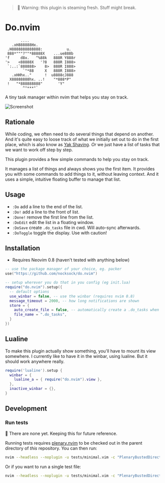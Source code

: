 > 🚧 Warning: this plugin is steaming fresh. Stuff might break.

# Do.nvim

```
       ....
   .xH888888Hx.
 .H8888888888888:           u.
 888*"""?""*88888X    ...ue888b
'f     d8x.   ^%88k   888R Y888r
'>    <88888X   '?8   888R I888>
 `:..:`888888>    8>  888R I888>
        `"*88     X   888R I888>
   .xHHhx.."      !  u8888cJ888
  X88888888hx. ..!    "*888*P"
 !   "*888888888"       'Y"
        ^"***"`
```

A tiny task manager within nvim that helps you stay on track.

![Screenshot](https://raw.githubusercontent.com/nocksock/do.nvim/main/assets/demo.png)

## Rationale

While coding, we often need to do several things that depend on another.
And it's quite easy to loose track of what we initially set out to do in the first place, which is also know as [Yak Shaving](https://en.wiktionary.org/wiki/yak_shaving).
*Or* we just have a list of tasks that we want to work off step by step.

This plugin provides a few simple commands to help you stay on track.

It manages a list of things and always shows you the first item.
It provides you with some commands to add things to it, without leaving context.
And it uses a simple, intuitive floating buffer to manage that list.


## Usage

- `:Do` add a line to the end of the list.
- `:Do!` add a line to the front of list.
- `:Done!` remove the first line from the list.
- `:DoEdit` edit the list in a floating window.
- `:DoSave` create `.do_tasks` file in cwd. Will auto-sync afterwards.
- `:DoToggle` toggle the display. Use with caution!

## Installation

- Requires Neovim 0.8 (haven't tested with anything below)

```lua
-- use the package manager of your choice, eg. packer
use("https://github.com/nocksock/do.nvim")

-- setup wherever you do that in you config (eg init.lua)
require("do.nvim").setup({
  -- default options
  use_winbar = false, -- use the winbar (requires nvim 0.8)
  message_timeout = 2000, -- how long notifications are shown
  store = {
    auto_create_file = false, -- automatically create a .do_tasks when calling :Do
    file_name = ".do_tasks",
  }
}) 
```

## Lualine

To make this plugin actually show something, you'll have to mount its view
somewhere. I currently like to have it in the winbar, using lualine. But it
should work anywhere really.

```lua
require('lualine').setup {
  winbar = {
    lualine_a = { require("do.nvim").view },
  },
  inactive_winbar = {},
}
```

## Development

### Run tests

🚧 There are none yet. Keeping this for future reference.

Running tests requires [plenary.nvim][plenary] to be checked out in the parent directory of *this* repository.
You can then run:

```bash
nvim --headless --noplugin -u tests/minimal.vim -c "PlenaryBustedDirectory tests/ {minimal_init = 'tests/minimal.vim'}"
```

Or if you want to run a single test file:

```bash
nvim --headless --noplugin -u tests/minimal.vim -c "PlenaryBustedDirectory tests/path_to_file.lua {minimal_init = 'tests/minimal.vim'}"
```

[nvim-lua-guide]: https://github.com/nanotee/nvim-lua-guide
[plenary]: https://github.com/nvim-lua/plenary.nvim
[neobundle]: https://github.com/Shougo/neobundle.vim
[vundle]: https://github.com/gmarik/vundle
[vim-plug]: https://github.com/junegunn/vim-plug
[pathogen]: https://github.com/tpope/vim-pathogen
[dein]: https://github.com/Shougo/dein.vim
